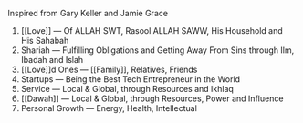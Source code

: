 Inspired from Gary Keller and Jamie Grace
1. [[Love]] — Of ALLAH SWT, Rasool ALLAH SAWW, His Household and His Sahabah
2. Shariah — Fulfilling Obligations and Getting Away From Sins through Ilm, Ibadah and Islah
3. [[Love]]d Ones — [[Family]], Relatives, Friends
4. Startups — Being the Best Tech Entrepreneur in the World
5. Service — Local & Global, through Resources and Ikhlaq
6. [[Dawah]] — Local & Global, through Resources, Power and Influence
7. Personal Growth — Energy, Health, Intellectual